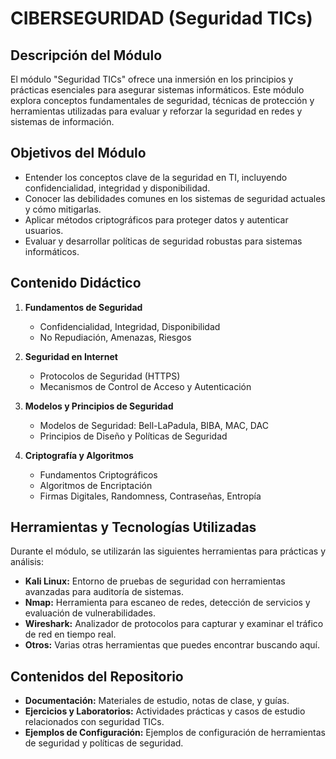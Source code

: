 # CIBERSEGURIDAD (Seguridad TICs)

## Descripción del Módulo

El módulo "Seguridad TICs" ofrece una inmersión en los principios y prácticas esenciales para asegurar sistemas informáticos. Este módulo explora conceptos fundamentales de seguridad, técnicas de protección y herramientas utilizadas para evaluar y reforzar la seguridad en redes y sistemas de información.

## Objetivos del Módulo

- Entender los conceptos clave de la seguridad en TI, incluyendo confidencialidad, integridad y disponibilidad.
- Conocer las debilidades comunes en los sistemas de seguridad actuales y cómo mitigarlas.
- Aplicar métodos criptográficos para proteger datos y autenticar usuarios.
- Evaluar y desarrollar políticas de seguridad robustas para sistemas informáticos.

## Contenido Didáctico

1. **Fundamentos de Seguridad**
   - Confidencialidad, Integridad, Disponibilidad
   - No Repudiación, Amenazas, Riesgos

2. **Seguridad en Internet**
   - Protocolos de Seguridad (HTTPS)
   - Mecanismos de Control de Acceso y Autenticación

3. **Modelos y Principios de Seguridad**
   - Modelos de Seguridad: Bell-LaPadula, BIBA, MAC, DAC
   - Principios de Diseño y Políticas de Seguridad

4. **Criptografía y Algoritmos**
   - Fundamentos Criptográficos
   - Algoritmos de Encriptación
   - Firmas Digitales, Randomness, Contraseñas, Entropía

## Herramientas y Tecnologías Utilizadas

Durante el módulo, se utilizarán las siguientes herramientas para prácticas y análisis:

- **Kali Linux:** Entorno de pruebas de seguridad con herramientas avanzadas para auditoría de sistemas.
- **Nmap:** Herramienta para escaneo de redes, detección de servicios y evaluación de vulnerabilidades.
- **Wireshark:** Analizador de protocolos para capturar y examinar el tráfico de red en tiempo real.
- **Otros:** Varias otras herramientas que puedes encontrar buscando aquí.

## Contenidos del Repositorio

- **Documentación:** Materiales de estudio, notas de clase, y guías.
- **Ejercicios y Laboratorios:** Actividades prácticas y casos de estudio relacionados con seguridad TICs.
- **Ejemplos de Configuración:** Ejemplos de configuración de herramientas de seguridad y políticas de seguridad.
